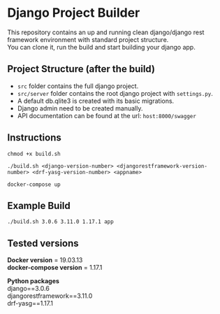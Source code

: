 # Django Project Builder  

This repository contains an up and running clean django/django rest framework environment with standard project structure.  
You can clone it, run the build and start building your django app.  

## Project Structure (after the build)

* ```src``` folder contains the full django project.  
* ```src/server``` folder contains the root django project with ```settings.py```.  
* A default db.qlite3 is created with its basic migrations.  
* Django admin need to be created manually.  
* API documentation can be found at the url: ```host:8000/swagger```

## Instructions  

```chmod +x build.sh```  

```./build.sh <django-version-number> <djangorestframework-version-number> <drf-yasg-version-number> <appname>```  

```docker-compose up```

## Example Build  

```./build.sh 3.0.6 3.11.0 1.17.1 app```


## Tested versions  
**Docker version** = 19.03.13  
**docker-compose version** = 1.17.1  

**Python packages**  
django==3.0.6  
djangorestframework==3.11.0  
drf-yasg==1.17.1
